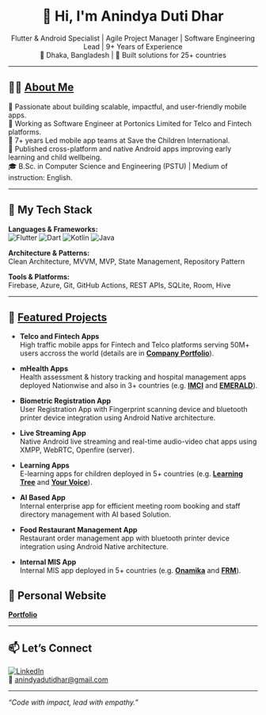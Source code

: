 <!-- GitHub Profile README for Anindya Duti Dhar -->

<h1 align="center">👋 Hi, I'm Anindya Duti Dhar</h1>

<p align="center">
  Flutter & Android Specialist | Agile Project Manager | Software Engineering Lead | 9+ Years of Experience  
  <br>
  📍 Dhaka, Bangladesh | 🚀 Built solutions for 25+ countries
</p>

---

## 👨‍💻 [About Me](https://anindya-duti-dhar.github.io)

🎯 Passionate about building scalable, impactful, and user-friendly mobile apps.  
💼 Working as Software Engineer at Portonics Limited for Telco and Fintech platforms.  
💼 7+ years Led mobile app teams at Save the Children International.  
📱 Published cross-platform and native Android apps improving early learning and child wellbeing.  
🎓 B.Sc. in Computer Science and Engineering (PSTU) | Medium of instruction: English.

---

## 🧰 My Tech Stack

**Languages & Frameworks:**  
![Flutter](https://img.shields.io/badge/Flutter-02569B?logo=flutter&logoColor=white) 
![Dart](https://img.shields.io/badge/Dart-0175C2?logo=dart&logoColor=white) 
![Kotlin](https://img.shields.io/badge/Kotlin-7F52FF?logo=kotlin&logoColor=white)
![Java](https://img.shields.io/badge/Java-ED8B00?logo=java&logoColor=white)  

**Architecture & Patterns:**  
Clean Architecture, MVVM, MVP, State Management, Repository Pattern

**Tools & Platforms:**  
Firebase, Azure, Git, GitHub Actions, REST APIs, SQLite, Room, Hive

---

## 🚀 [Featured Projects](https://play.google.com/store/apps/developer?id=Save+the+Children+in+Bangladesh)

- **Telco and Fintech Apps**  
  High traffic mobile apps for Fintech and Telco platforms serving 50M+ users accross the world (details are in [**Company Portfolio**](https://portonics.com/portfolio)).

- **mHealth Apps**  
  Health assessment & history tracking and hospital management apps deployed Nationwise and also in 3+ countries (e.g. [**IMCI**](https://techhub.scibd.info/en/project-page/imci-assessment-application) and [**EMERALD**](https://techhub.scibd.info/en/project-page/emerald)).

- **Biometric Registration App**  
  User Registration App with Fingerprint scanning device and bluetooth printer device integration using Android Native architecture.

- **Live Streaming App**  
  Native Android live streaming and real-time audio-video chat apps using XMPP, WebRTC, Openfire (server).
  
- **Learning Apps**  
  E-learning apps for children deployed in 5+ countries (e.g. [**Learning Tree**](https://techhub.scibd.info/en/project-page/imci-assessment-application) and [**Your Voice**](https://techhub.scibd.info/en/project-page/child-friendly-response-(cfr)-app)).

- **AI Based App**  
  Internal enterprise app for efficient meeting room booking and staff directory management with AI based Solution.

- **Food Restaurant Management App**  
  Restaurant order management app with bluetooth printer device integration using Android Native architecture.
  
- **Internal MIS App**  
  Internal MIS app deployed in 5+ countries (e.g. [**Onamika**](https://play.google.com/store/apps/details?id=com.scibd.sciOnamikaa) and [**FRM**](https://play.google.com/store/apps/details?id=com.techhub.bangladesh.scibd.frm)).

## 🚀 Personal Website
**[Portfolio](https://anindya-duti-dhar.github.io)**

---

## 📫 Let’s Connect

[![LinkedIn](https://img.shields.io/badge/LinkedIn-blue?logo=linkedin&logoColor=white)](https://www.linkedin.com/in/anindya-duti-dhar/)  
📧 anindyadutidhar@gmail.com

---

_“Code with impact, lead with empathy.”_
